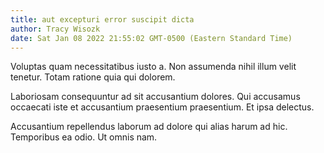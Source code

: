 ```yaml
---
title: aut excepturi error suscipit dicta
author: Tracy Wisozk
date: Sat Jan 08 2022 21:55:02 GMT-0500 (Eastern Standard Time)
---
```

Voluptas quam necessitatibus iusto a. Non assumenda nihil illum velit tenetur. Totam ratione quia qui dolorem.

 Laboriosam consequuntur ad sit accusantium dolores. Qui accusamus occaecati iste et accusantium praesentium praesentium. Et ipsa delectus.

 Accusantium repellendus laborum ad dolore qui alias harum ad hic. Temporibus ea odio. Ut omnis nam.